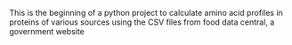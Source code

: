 This is the beginning of a python project to calculate amino acid profiles in proteins of various sources using the CSV files from food data central, a government website
